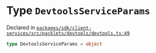 # Type `DevtoolsServiceParams`
Declared in [`packages/sdk/client-services/src/packlets/devtools/devtools.ts:49`](https://github.com/dxos/protocols/blob/main/packages/sdk/client-services/src/packlets/devtools/devtools.ts#L49)




```ts
type DevtoolsServiceParams = object
```